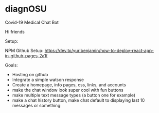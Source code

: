 # diagnOSU
Covid-19 Medical Chat Bot

Hi friends

Setup:

NPM Github Setup:
https://dev.to/yuribenjamin/how-to-deploy-react-app-in-github-pages-2a1f




Goals:
- Hosting on github
- Integrate a simple watson response
- Create a homepage, info pages, css, links, and accounts
- make the chat window look super cool with fun buttons
- make multiple text message types (a button one for example)
- make a chat history button, make chat default to displaying last 10 messages or something